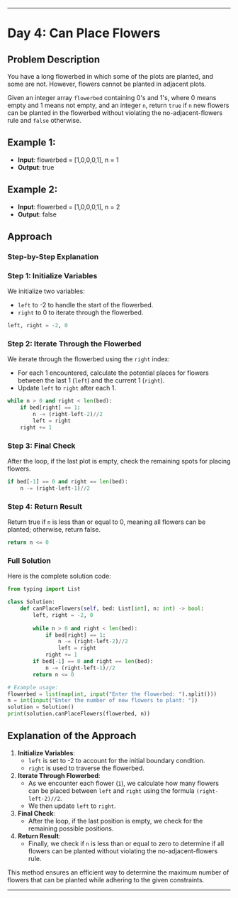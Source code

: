 

---

# Day 4: Can Place Flowers

## Problem Description

You have a long flowerbed in which some of the plots are planted, and some are not. However, flowers cannot be planted in adjacent plots.

Given an integer array `flowerbed` containing 0's and 1's, where 0 means empty and 1 means not empty, and an integer `n`, return `true` if `n` new flowers can be planted in the flowerbed without violating the no-adjacent-flowers rule and `false` otherwise.

## Example 1:
- **Input**: flowerbed = [1,0,0,0,1], n = 1
- **Output**: true

## Example 2:
- **Input**: flowerbed = [1,0,0,0,1], n = 2
- **Output**: false

## Approach

### Step-by-Step Explanation

### Step 1: Initialize Variables
We initialize two variables:
- `left` to -2 to handle the start of the flowerbed.
- `right` to 0 to iterate through the flowerbed.

```python
left, right = -2, 0
```

### Step 2: Iterate Through the Flowerbed
We iterate through the flowerbed using the `right` index:
- For each 1 encountered, calculate the potential places for flowers between the last 1 (`left`) and the current 1 (`right`).
- Update `left` to `right` after each 1.

```python
while n > 0 and right < len(bed):
    if bed[right] == 1:
        n -= (right-left-2)//2
        left = right
    right += 1
```

### Step 3: Final Check
After the loop, if the last plot is empty, check the remaining spots for placing flowers.

```python
if bed[-1] == 0 and right == len(bed):
    n -= (right-left-1)//2
```

### Step 4: Return Result
Return true if `n` is less than or equal to 0, meaning all flowers can be planted; otherwise, return false.

```python
return n <= 0
```

### Full Solution

Here is the complete solution code:

```python
from typing import List

class Solution:
    def canPlaceFlowers(self, bed: List[int], n: int) -> bool:
        left, right = -2, 0
        
        while n > 0 and right < len(bed):
            if bed[right] == 1:
                n -= (right-left-2)//2
                left = right
            right += 1
        if bed[-1] == 0 and right == len(bed):
            n -= (right-left-1)//2
        return n <= 0

# Example usage:
flowerbed = list(map(int, input("Enter the flowerbed: ").split()))
n = int(input("Enter the number of new flowers to plant: "))
solution = Solution()
print(solution.canPlaceFlowers(flowerbed, n))
```

## Explanation of the Approach
1. **Initialize Variables**: 
   - `left` is set to -2 to account for the initial boundary condition.
   - `right` is used to traverse the flowerbed.
2. **Iterate Through Flowerbed**:
   - As we encounter each flower (`1`), we calculate how many flowers can be placed between `left` and `right` using the formula `(right-left-2)//2`.
   - We then update `left` to `right`.
3. **Final Check**:
   - After the loop, if the last position is empty, we check for the remaining possible positions.
4. **Return Result**:
   - Finally, we check if `n` is less than or equal to zero to determine if all flowers can be planted without violating the no-adjacent-flowers rule.

This method ensures an efficient way to determine the maximum number of flowers that can be planted while adhering to the given constraints.

---
